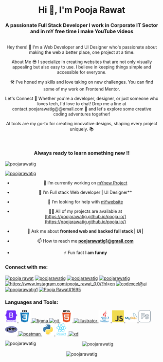 <h1 align="center">Hi 👋, I'm Pooja Rawat</h1>
<div align="center" <img src="" </div>
<h3 align="center">A passionate Full Stack Developer I work in Corporate IT Sector and in mY free time i make YouTube  videos</h3>

<br>
Hey there! 🌟 I'm a Web Developer and UI Designer who's passionate about making the web a better place, one project at a time.

About Me 😎
I specialize in creating websites that are not only visually appealing but also easy to use. I believe in keeping things simple and accessible for everyone.

🛠️ I've honed my skills and love taking on new challenges. You can find some of my work on Frontend Mentor.

Let's Connect 🤝
Whether you're a developer, designer, or just someone who loves tech, I'd love to chat! Drop me a line at contact.poojarawatig@@email.com 💌 and let's explore some creative coding adventures together!


AI tools are my go-to for creating innovative designs, shaping every project uniquely. &#128218;

<br>

<h3 align="center">Always ready to learn something new !!</h3>

<p align="left"> <img src="https://komarev.com/ghpvc/?username=poojarawatig&label=Profile%20views&color=0e75b6&style=flat" alt="poojarawatig" /> </p>

<p align="left"> <a href="https://twitter.com/poojarawatig" target="blank"><img src="https://img.shields.io/twitter/follow/poojarawatig?logo=twitter&style=for-the-badge" alt="poojarawatig" /></a> </p>

- 🔭 I’m currently working on [mYnew Project](fyp.bio/PoojaRawat)

- 🌱 I’m Full stack Web developer | UI Designer**

- 🤝 I’m looking for help with [mYwebsite](https://wondrous-cannoli-016c17.netlify.app/?fbclid=PAZXh0bgNhZW0CMTEAAaZsZ5F-Whh0tS09r_ifj8gFuMgV9nOsXb4h2CzU_Wxc2W8bzxnjdUULwQU_aem_AXEhCfThRhtNTOsMjZG30EvOpfiOUpm1g2amtMgR0TlcHLT8TH05_1JO4sIzGkjQ_TpX8lWBd5KNTh52h3n7U9R7)

- 👨‍💻 All of my projects are available at [https://poojarawatig.github.io/pooja.io/](https://poojarawatig.github.io/pooja.io/)

- 💬 Ask me about **frontend web and backed full stack | Ui |**

- 📫 How to reach me **poojarawatig1@gmail.com**

- ⚡ Fun fact **I am funny**

<h3 align="left">Connect with me:</h3>
<p align="left">
<a href="https://dev.to/pooja rawat" target="blank"><img align="center" src="https://raw.githubusercontent.com/rahuldkjain/github-profile-readme-generator/master/src/images/icons/Social/devto.svg" alt="pooja rawat" height="30" width="40" /></a>
<a href="https://twitter.com/poojarawatig" target="blank"><img align="center" src="https://raw.githubusercontent.com/rahuldkjain/github-profile-readme-generator/master/src/images/icons/Social/twitter.svg" alt="poojarawatig" height="30" width="40" /></a>
<a href="https://linkedin.com/in/poojarawatig" target="blank"><img align="center" src="https://raw.githubusercontent.com/rahuldkjain/github-profile-readme-generator/master/src/images/icons/Social/linked-in-alt.svg" alt="poojarawatig" height="30" width="40" /></a>
<a href="https://stackoverflow.com/users/poojarawatig" target="blank"><img align="center" src="https://raw.githubusercontent.com/rahuldkjain/github-profile-readme-generator/master/src/images/icons/Social/stack-overflow.svg" alt="poojarawatig" height="30" width="40" /></a>
<a href="https://instagram.com/https://www.instagram.com/pooja_rawat_0.0/?hl=en" target="blank"><img align="center" src="https://raw.githubusercontent.com/rahuldkjain/github-profile-readme-generator/master/src/images/icons/Social/instagram.svg" alt="https://www.instagram.com/pooja_rawat_0.0/?hl=en" height="30" width="40" /></a>
<a href="https://www.youtube.com/c/codexcel@ai" target="blank"><img align="center" src="https://raw.githubusercontent.com/rahuldkjain/github-profile-readme-generator/master/src/images/icons/Social/youtube.svg" alt="codexcel@ai" height="30" width="40" /></a>
<a href="https://www.leetcode.com/poojarawatig1" target="blank"><img align="center" src="https://raw.githubusercontent.com/rahuldkjain/github-profile-readme-generator/master/src/images/icons/Social/leet-code.svg" alt="poojarawatig1" height="30" width="40" /></a>
<a href="https://discord.gg/Pooja Rawat#1695" target="blank"><img align="center" src="https://raw.githubusercontent.com/rahuldkjain/github-profile-readme-generator/master/src/images/icons/Social/discord.svg" alt="Pooja Rawat#1695" height="30" width="40" /></a>
</p>

<h3 align="left">Languages and Tools:</h3>
<p align="left"> <a href="https://getbootstrap.com" target="_blank" rel="noreferrer"> <img src="https://raw.githubusercontent.com/devicons/devicon/master/icons/bootstrap/bootstrap-plain-wordmark.svg" alt="bootstrap" width="40" height="40"/> </a> <a href="https://www.w3schools.com/css/" target="_blank" rel="noreferrer"> <img src="https://raw.githubusercontent.com/devicons/devicon/master/icons/css3/css3-original-wordmark.svg" alt="css3" width="40" height="40"/> </a> <a href="https://www.figma.com/" target="_blank" rel="noreferrer"> <img src="https://www.vectorlogo.zone/logos/figma/figma-icon.svg" alt="figma" width="40" height="40"/> </a> <a href="https://git-scm.com/" target="_blank" rel="noreferrer"> <img src="https://www.vectorlogo.zone/logos/git-scm/git-scm-icon.svg" alt="git" width="40" height="40"/> </a> <a href="https://www.w3.org/html/" target="_blank" rel="noreferrer"> <img src="https://raw.githubusercontent.com/devicons/devicon/master/icons/html5/html5-original-wordmark.svg" alt="html5" width="40" height="40"/> </a> <a href="https://www.adobe.com/in/products/illustrator.html" target="_blank" rel="noreferrer"> <img src="https://www.vectorlogo.zone/logos/adobe_illustrator/adobe_illustrator-icon.svg" alt="illustrator" width="40" height="40"/> </a> <a href="https://www.java.com" target="_blank" rel="noreferrer"> <img src="https://raw.githubusercontent.com/devicons/devicon/master/icons/java/java-original.svg" alt="java" width="40" height="40"/> </a> <a href="https://developer.mozilla.org/en-US/docs/Web/JavaScript" target="_blank" rel="noreferrer"> <img src="https://raw.githubusercontent.com/devicons/devicon/master/icons/javascript/javascript-original.svg" alt="javascript" width="40" height="40"/> </a> <a href="https://www.mysql.com/" target="_blank" rel="noreferrer"> <img src="https://raw.githubusercontent.com/devicons/devicon/master/icons/mysql/mysql-original-wordmark.svg" alt="mysql" width="40" height="40"/> </a> <a href="https://www.photoshop.com/en" target="_blank" rel="noreferrer"> <img src="https://raw.githubusercontent.com/devicons/devicon/master/icons/photoshop/photoshop-line.svg" alt="photoshop" width="40" height="40"/> </a> <a href="https://www.php.net" target="_blank" rel="noreferrer"> <img src="https://raw.githubusercontent.com/devicons/devicon/master/icons/php/php-original.svg" alt="php" width="40" height="40"/> </a> <a href="https://postman.com" target="_blank" rel="noreferrer"> <img src="https://www.vectorlogo.zone/logos/getpostman/getpostman-icon.svg" alt="postman" width="40" height="40"/> </a> <a href="https://www.python.org" target="_blank" rel="noreferrer"> <img src="https://raw.githubusercontent.com/devicons/devicon/master/icons/python/python-original.svg" alt="python" width="40" height="40"/> </a> <a href="https://reactjs.org/" target="_blank" rel="noreferrer"> <img src="https://raw.githubusercontent.com/devicons/devicon/master/icons/react/react-original-wordmark.svg" alt="react" width="40" height="40"/> </a> <a href="https://www.adobe.com/products/xd.html" target="_blank" rel="noreferrer"> <img src="https://cdn.worldvectorlogo.com/logos/adobe-xd.svg" alt="xd" width="40" height="40"/> </a> </p>

<p><img align="left" src="https://github-readme-stats.vercel.app/api/top-langs?username=poojarawatig&show_icons=true&locale=en&layout=compact" alt="poojarawatig" /></p>

<p>&nbsp;<img align="center" src="https://github-readme-stats.vercel.app/api?username=poojarawatig&show_icons=true&locale=en" alt="poojarawatig" /></p>

<p><img align="center" src="https://github-readme-streak-stats.herokuapp.com/?user=poojarawatig&" alt="poojarawatig" /></p>
